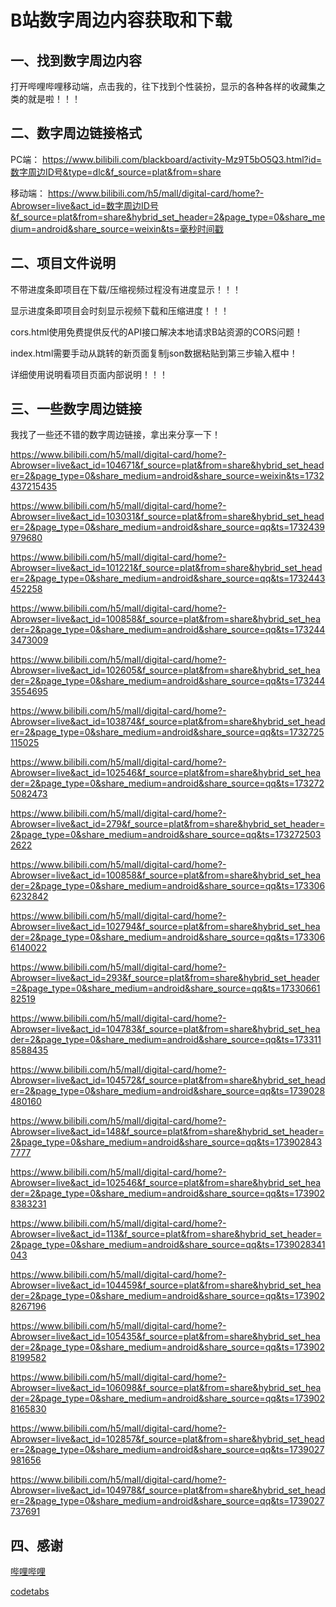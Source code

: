 # B站数字周边内容获取和下载

## 一、找到数字周边内容

打开哔哩哔哩移动端，点击我的，往下找到个性装扮，显示的各种各样的收藏集之类的就是啦！！！



## 二、数字周边链接格式

PC端：
https://www.bilibili.com/blackboard/activity-Mz9T5bO5Q3.html?id=数字周边ID号&type=dlc&f_source=plat&from=share

移动端：
https://www.bilibili.com/h5/mall/digital-card/home?-Abrowser=live&act_id=数字周边ID号&f_source=plat&from=share&hybrid_set_header=2&page_type=0&share_medium=android&share_source=weixin&ts=毫秒时间戳



## 二、项目文件说明

不带进度条即项目在下载/压缩视频过程没有进度显示！！！

显示进度条即项目会时刻显示视频下载和压缩进度！！！

cors.html使用免费提供反代的API接口解决本地请求B站资源的CORS问题！

index.html需要手动从跳转的新页面复制json数据粘贴到第三步输入框中！

详细使用说明看项目页面内部说明！！！



## 三、一些数字周边链接

我找了一些还不错的数字周边链接，拿出来分享一下！

https://www.bilibili.com/h5/mall/digital-card/home?-Abrowser=live&act_id=104671&f_source=plat&from=share&hybrid_set_header=2&page_type=0&share_medium=android&share_source=weixin&ts=1732437215435

https://www.bilibili.com/h5/mall/digital-card/home?-Abrowser=live&act_id=103031&f_source=plat&from=share&hybrid_set_header=2&page_type=0&share_medium=android&share_source=qq&ts=1732439979680

https://www.bilibili.com/h5/mall/digital-card/home?-Abrowser=live&act_id=101221&f_source=plat&from=share&hybrid_set_header=2&page_type=0&share_medium=android&share_source=qq&ts=1732443452258

https://www.bilibili.com/h5/mall/digital-card/home?-Abrowser=live&act_id=100858&f_source=plat&from=share&hybrid_set_header=2&page_type=0&share_medium=android&share_source=qq&ts=1732443473009

https://www.bilibili.com/h5/mall/digital-card/home?-Abrowser=live&act_id=102605&f_source=plat&from=share&hybrid_set_header=2&page_type=0&share_medium=android&share_source=qq&ts=1732443554695

https://www.bilibili.com/h5/mall/digital-card/home?-Abrowser=live&act_id=103874&f_source=plat&from=share&hybrid_set_header=2&page_type=0&share_medium=android&share_source=qq&ts=1732725115025

https://www.bilibili.com/h5/mall/digital-card/home?-Abrowser=live&act_id=102546&f_source=plat&from=share&hybrid_set_header=2&page_type=0&share_medium=android&share_source=qq&ts=1732725082473

https://www.bilibili.com/h5/mall/digital-card/home?-Abrowser=live&act_id=279&f_source=plat&from=share&hybrid_set_header=2&page_type=0&share_medium=android&share_source=qq&ts=1732725032622

https://www.bilibili.com/h5/mall/digital-card/home?-Abrowser=live&act_id=100858&f_source=plat&from=share&hybrid_set_header=2&page_type=0&share_medium=android&share_source=qq&ts=1733066232842

https://www.bilibili.com/h5/mall/digital-card/home?-Abrowser=live&act_id=102794&f_source=plat&from=share&hybrid_set_header=2&page_type=0&share_medium=android&share_source=qq&ts=1733066140022

https://www.bilibili.com/h5/mall/digital-card/home?-Abrowser=live&act_id=293&f_source=plat&from=share&hybrid_set_header=2&page_type=0&share_medium=android&share_source=qq&ts=1733066182519

https://www.bilibili.com/h5/mall/digital-card/home?-Abrowser=live&act_id=104783&f_source=plat&from=share&hybrid_set_header=2&page_type=0&share_medium=android&share_source=qq&ts=1733118588435

https://www.bilibili.com/h5/mall/digital-card/home?-Abrowser=live&act_id=104572&f_source=plat&from=share&hybrid_set_header=2&page_type=0&share_medium=android&share_source=qq&ts=1739028480160

https://www.bilibili.com/h5/mall/digital-card/home?-Abrowser=live&act_id=148&f_source=plat&from=share&hybrid_set_header=2&page_type=0&share_medium=android&share_source=qq&ts=1739028437777

https://www.bilibili.com/h5/mall/digital-card/home?-Abrowser=live&act_id=102546&f_source=plat&from=share&hybrid_set_header=2&page_type=0&share_medium=android&share_source=qq&ts=1739028383231

https://www.bilibili.com/h5/mall/digital-card/home?-Abrowser=live&act_id=113&f_source=plat&from=share&hybrid_set_header=2&page_type=0&share_medium=android&share_source=qq&ts=1739028341043

https://www.bilibili.com/h5/mall/digital-card/home?-Abrowser=live&act_id=104459&f_source=plat&from=share&hybrid_set_header=2&page_type=0&share_medium=android&share_source=qq&ts=1739028267196

https://www.bilibili.com/h5/mall/digital-card/home?-Abrowser=live&act_id=105435&f_source=plat&from=share&hybrid_set_header=2&page_type=0&share_medium=android&share_source=qq&ts=1739028199582

https://www.bilibili.com/h5/mall/digital-card/home?-Abrowser=live&act_id=106098&f_source=plat&from=share&hybrid_set_header=2&page_type=0&share_medium=android&share_source=qq&ts=1739028165830

https://www.bilibili.com/h5/mall/digital-card/home?-Abrowser=live&act_id=102857&f_source=plat&from=share&hybrid_set_header=2&page_type=0&share_medium=android&share_source=qq&ts=1739027981656

https://www.bilibili.com/h5/mall/digital-card/home?-Abrowser=live&act_id=104978&f_source=plat&from=share&hybrid_set_header=2&page_type=0&share_medium=android&share_source=qq&ts=1739027737691



## 四、感谢

[哔哩哔哩](https://www.bilibili.com)

[codetabs](https://codetabs.com/)
